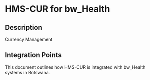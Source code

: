 # HMS-CUR for bw_Health

## Description

Currency Management

## Integration Points

This document outlines how HMS-CUR is integrated with bw_Health systems in Botswana.
